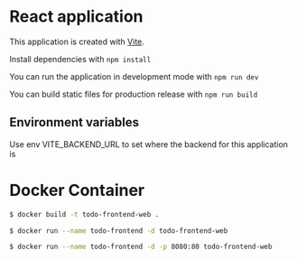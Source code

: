 # React application

This application is created with [Vite](https://vitest.dev/).

Install dependencies with `npm install`

You can run the application in development mode with `npm run dev`

You can build static files for production release with `npm run build`

## Environment variables

Use env VITE_BACKEND_URL to set where the backend for this application is

# Docker Container

```bash
$ docker build -t todo-frontend-web .

$ docker run --name todo-frontend -d todo-frontend-web

$ docker run --name todo-frontend -d -p 8080:80 todo-frontend-web
```
